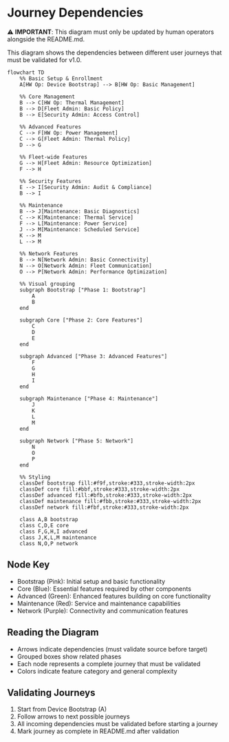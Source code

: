 # Journey Dependencies

⚠️ **IMPORTANT**: This diagram must only be updated by human operators alongside the README.md.

This diagram shows the dependencies between different user journeys that must be validated for v1.0.

```mermaid
flowchart TD
    %% Basic Setup & Enrollment
    A[HW Op: Device Bootstrap] --> B[HW Op: Basic Management]
    
    %% Core Management
    B --> C[HW Op: Thermal Management]
    B --> D[Fleet Admin: Basic Policy]
    B --> E[Security Admin: Access Control]
    
    %% Advanced Features
    C --> F[HW Op: Power Management]
    C --> G[Fleet Admin: Thermal Policy]
    D --> G
    
    %% Fleet-wide Features
    G --> H[Fleet Admin: Resource Optimization]
    F --> H
    
    %% Security Features
    E --> I[Security Admin: Audit & Compliance]
    B --> I
    
    %% Maintenance
    B --> J[Maintenance: Basic Diagnostics]
    C --> K[Maintenance: Thermal Service]
    F --> L[Maintenance: Power Service]
    J --> M[Maintenance: Scheduled Service]
    K --> M
    L --> M
    
    %% Network Features
    B --> N[Network Admin: Basic Connectivity]
    N --> O[Network Admin: Fleet Communication]
    O --> P[Network Admin: Performance Optimization]
    
    %% Visual grouping
    subgraph Bootstrap ["Phase 1: Bootstrap"]
        A
        B
    end
    
    subgraph Core ["Phase 2: Core Features"]
        C
        D
        E
    end
    
    subgraph Advanced ["Phase 3: Advanced Features"]
        F
        G
        H
        I
    end
    
    subgraph Maintenance ["Phase 4: Maintenance"]
        J
        K
        L
        M
    end
    
    subgraph Network ["Phase 5: Network"]
        N
        O
        P
    end

    %% Styling
    classDef bootstrap fill:#f9f,stroke:#333,stroke-width:2px
    classDef core fill:#bbf,stroke:#333,stroke-width:2px
    classDef advanced fill:#bfb,stroke:#333,stroke-width:2px
    classDef maintenance fill:#fbb,stroke:#333,stroke-width:2px
    classDef network fill:#fbf,stroke:#333,stroke-width:2px
    
    class A,B bootstrap
    class C,D,E core
    class F,G,H,I advanced
    class J,K,L,M maintenance
    class N,O,P network
```

## Node Key
- Bootstrap (Pink): Initial setup and basic functionality
- Core (Blue): Essential features required by other components
- Advanced (Green): Enhanced features building on core functionality
- Maintenance (Red): Service and maintenance capabilities
- Network (Purple): Connectivity and communication features

## Reading the Diagram
- Arrows indicate dependencies (must validate source before target)
- Grouped boxes show related phases
- Each node represents a complete journey that must be validated
- Colors indicate feature category and general complexity

## Validating Journeys
1. Start from Device Bootstrap (A)
2. Follow arrows to next possible journeys
3. All incoming dependencies must be validated before starting a journey
4. Mark journey as complete in README.md after validation